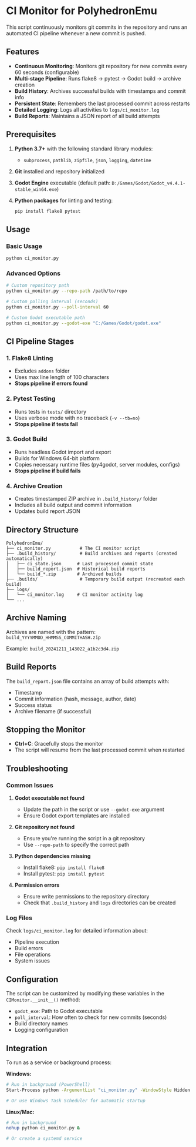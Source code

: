 # CI Monitor for PolyhedronEmu

This script continuously monitors git commits in the repository and runs an automated CI pipeline whenever a new commit is pushed.

## Features

- **Continuous Monitoring**: Monitors git repository for new commits every 60 seconds (configurable)
- **Multi-stage Pipeline**: Runs flake8 → pytest → Godot build → archive creation
- **Build History**: Archives successful builds with timestamps and commit info
- **Persistent State**: Remembers the last processed commit across restarts
- **Detailed Logging**: Logs all activities to `logs/ci_monitor.log`
- **Build Reports**: Maintains a JSON report of all build attempts

## Prerequisites

1. **Python 3.7+** with the following standard library modules:
   - `subprocess`, `pathlib`, `zipfile`, `json`, `logging`, `datetime`
   
2. **Git** installed and repository initialized

3. **Godot Engine** executable (default path: `D:/Games/Godot/Godot_v4.4.1-stable_win64.exe`)

4. **Python packages** for linting and testing:
   ```bash
   pip install flake8 pytest
   ```

## Usage

### Basic Usage
```bash
python ci_monitor.py
```

### Advanced Options
```bash
# Custom repository path
python ci_monitor.py --repo-path /path/to/repo

# Custom polling interval (seconds)
python ci_monitor.py --poll-interval 60

# Custom Godot executable path
python ci_monitor.py --godot-exe "C:/Games/Godot/godot.exe"
```

## CI Pipeline Stages

### 1. Flake8 Linting
- Excludes `addons` folder
- Uses max line length of 100 characters
- **Stops pipeline if errors found**

### 2. Pytest Testing
- Runs tests in `tests/` directory
- Uses verbose mode with no traceback (`-v --tb=no`)
- **Stops pipeline if tests fail**

### 3. Godot Build
- Runs headless Godot import and export
- Builds for Windows 64-bit platform
- Copies necessary runtime files (py4godot, server modules, configs)
- **Stops pipeline if build fails**

### 4. Archive Creation
- Creates timestamped ZIP archive in `.build_history/` folder
- Includes all build output and commit information
- Updates build report JSON

## Directory Structure

```
PolyhedronEmu/
├── ci_monitor.py           # The CI monitor script
├── .build_history/         # Build archives and reports (created automatically)
│   ├── ci_state.json      # Last processed commit state
│   ├── build_report.json  # Historical build reports
│   └── build_*.zip        # Archived builds
├── .builds/                # Temporary build output (recreated each build)
├── logs/
│   └── ci_monitor.log     # CI monitor activity log
└── ...
```

## Archive Naming

Archives are named with the pattern: `build_YYYYMMDD_HHMMSS_COMMITHASH.zip`

Example: `build_20241211_143022_a1b2c3d4.zip`

## Build Reports

The `build_report.json` file contains an array of build attempts with:
- Timestamp
- Commit information (hash, message, author, date)  
- Success status
- Archive filename (if successful)

## Stopping the Monitor

- **Ctrl+C**: Gracefully stops the monitor
- The script will resume from the last processed commit when restarted

## Troubleshooting

### Common Issues

1. **Godot executable not found**
   - Update the path in the script or use `--godot-exe` argument
   - Ensure Godot export templates are installed

2. **Git repository not found**
   - Ensure you're running the script in a git repository
   - Use `--repo-path` to specify the correct path

3. **Python dependencies missing**
   - Install flake8: `pip install flake8`
   - Install pytest: `pip install pytest`

4. **Permission errors**
   - Ensure write permissions to the repository directory
   - Check that `.build_history` and `logs` directories can be created

### Log Files

Check `logs/ci_monitor.log` for detailed information about:
- Pipeline execution
- Build errors
- File operations
- System issues

## Configuration

The script can be customized by modifying these variables in the `CIMonitor.__init__()` method:

- `godot_exe`: Path to Godot executable
- `poll_interval`: How often to check for new commits (seconds)
- Build directory names
- Logging configuration

## Integration

To run as a service or background process:

**Windows:**
```bash
# Run in background (PowerShell)
Start-Process python -ArgumentList "ci_monitor.py" -WindowStyle Hidden

# Or use Windows Task Scheduler for automatic startup
```

**Linux/Mac:**
```bash
# Run in background
nohup python ci_monitor.py &

# Or create a systemd service
``` 